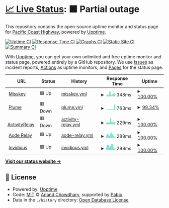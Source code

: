 # [📈 Live Status](https://upptime.seediqbale.xyz): <!--live status--> **🟧 Partial outage**

This repository contains the open-source uptime monitor and status page for [Pacific Coast Highway](https://upptime.seediqbale.xyz), powered by [Upptime](https://github.com/upptime/upptime).

[![Uptime CI](https://github.com/pchxyz/upptime/workflows/Uptime%20CI/badge.svg)](https://github.com/pchxyz/upptime/actions?query=workflow%3A%22Uptime+CI%22)
[![Response Time CI](https://github.com/pchxyz/upptime/workflows/Response%20Time%20CI/badge.svg)](https://github.com/pchxyz/upptime/actions?query=workflow%3A%22Response+Time+CI%22)
[![Graphs CI](https://github.com/pchxyz/upptime/workflows/Graphs%20CI/badge.svg)](https://github.com/pchxyz/upptime/actions?query=workflow%3A%22Graphs+CI%22)
[![Static Site CI](https://github.com/pchxyz/upptime/workflows/Static%20Site%20CI/badge.svg)](https://github.com/pchxyz/upptime/actions?query=workflow%3A%22Static+Site+CI%22)
[![Summary CI](https://github.com/pchxyz/upptime/workflows/Summary%20CI/badge.svg)](https://github.com/pchxyz/upptime/actions?query=workflow%3A%22Summary+CI%22)

With [Upptime](https://upptime.js.org), you can get your own unlimited and free uptime monitor and status page, powered entirely by a GitHub repository. We use [Issues](https://github.com/pchxyz/upptime/issues) as incident reports, [Actions](https://github.com/pchxyz/upptime/actions) as uptime monitors, and [Pages](https://upptime.seediqbale.xyz) for the status page.

<!--start: status pages-->
<!-- This summary is generated by Upptime (https://github.com/upptime/upptime) -->
<!-- Do not edit this manually, your changes will be overwritten -->
<!-- prettier-ignore -->
| URL | Status | History | Response Time | Uptime |
| --- | ------ | ------- | ------------- | ------ |
| <img alt="" src="https://icons.duckduckgo.com/ip3/seediqbale.xyz.ico" height="13"> [Misskey](https://seediqbale.xyz) | 🟩 Up | [misskey.yml](https://github.com/pchxyz/upptime/commits/HEAD/history/misskey.yml) | <details><summary><img alt="Response time graph" src="./graphs/misskey/response-time-week.png" height="20"> 348ms</summary><br><a href="https://upptime.seediqbale.xyz/history/misskey"><img alt="Response time 296" src="https://img.shields.io/endpoint?url=https%3A%2F%2Fraw.githubusercontent.com%2Fpchxyz%2Fupptime%2FHEAD%2Fapi%2Fmisskey%2Fresponse-time.json"></a><br><a href="https://upptime.seediqbale.xyz/history/misskey"><img alt="24-hour response time 176" src="https://img.shields.io/endpoint?url=https%3A%2F%2Fraw.githubusercontent.com%2Fpchxyz%2Fupptime%2FHEAD%2Fapi%2Fmisskey%2Fresponse-time-day.json"></a><br><a href="https://upptime.seediqbale.xyz/history/misskey"><img alt="7-day response time 348" src="https://img.shields.io/endpoint?url=https%3A%2F%2Fraw.githubusercontent.com%2Fpchxyz%2Fupptime%2FHEAD%2Fapi%2Fmisskey%2Fresponse-time-week.json"></a><br><a href="https://upptime.seediqbale.xyz/history/misskey"><img alt="30-day response time 296" src="https://img.shields.io/endpoint?url=https%3A%2F%2Fraw.githubusercontent.com%2Fpchxyz%2Fupptime%2FHEAD%2Fapi%2Fmisskey%2Fresponse-time-month.json"></a><br><a href="https://upptime.seediqbale.xyz/history/misskey"><img alt="1-year response time 296" src="https://img.shields.io/endpoint?url=https%3A%2F%2Fraw.githubusercontent.com%2Fpchxyz%2Fupptime%2FHEAD%2Fapi%2Fmisskey%2Fresponse-time-year.json"></a></details> | <details><summary><a href="https://upptime.seediqbale.xyz/history/misskey">100.00%</a></summary><a href="https://upptime.seediqbale.xyz/history/misskey"><img alt="All-time uptime 100.00%" src="https://img.shields.io/endpoint?url=https%3A%2F%2Fraw.githubusercontent.com%2Fpchxyz%2Fupptime%2FHEAD%2Fapi%2Fmisskey%2Fuptime.json"></a><br><a href="https://upptime.seediqbale.xyz/history/misskey"><img alt="24-hour uptime 100.00%" src="https://img.shields.io/endpoint?url=https%3A%2F%2Fraw.githubusercontent.com%2Fpchxyz%2Fupptime%2FHEAD%2Fapi%2Fmisskey%2Fuptime-day.json"></a><br><a href="https://upptime.seediqbale.xyz/history/misskey"><img alt="7-day uptime 100.00%" src="https://img.shields.io/endpoint?url=https%3A%2F%2Fraw.githubusercontent.com%2Fpchxyz%2Fupptime%2FHEAD%2Fapi%2Fmisskey%2Fuptime-week.json"></a><br><a href="https://upptime.seediqbale.xyz/history/misskey"><img alt="30-day uptime 100.00%" src="https://img.shields.io/endpoint?url=https%3A%2F%2Fraw.githubusercontent.com%2Fpchxyz%2Fupptime%2FHEAD%2Fapi%2Fmisskey%2Fuptime-month.json"></a><br><a href="https://upptime.seediqbale.xyz/history/misskey"><img alt="1-year uptime 100.00%" src="https://img.shields.io/endpoint?url=https%3A%2F%2Fraw.githubusercontent.com%2Fpchxyz%2Fupptime%2FHEAD%2Fapi%2Fmisskey%2Fuptime-year.json"></a></details>
| <img alt="" src="https://icons.duckduckgo.com/ip3/plume.seediqbale.xyz.ico" height="13"> [Plume](https://plume.seediqbale.xyz) | 🟥 Down | [plume.yml](https://github.com/pchxyz/upptime/commits/HEAD/history/plume.yml) | <details><summary><img alt="Response time graph" src="./graphs/plume/response-time-week.png" height="20"> 763ms</summary><br><a href="https://upptime.seediqbale.xyz/history/plume"><img alt="Response time 894" src="https://img.shields.io/endpoint?url=https%3A%2F%2Fraw.githubusercontent.com%2Fpchxyz%2Fupptime%2FHEAD%2Fapi%2Fplume%2Fresponse-time.json"></a><br><a href="https://upptime.seediqbale.xyz/history/plume"><img alt="24-hour response time 321" src="https://img.shields.io/endpoint?url=https%3A%2F%2Fraw.githubusercontent.com%2Fpchxyz%2Fupptime%2FHEAD%2Fapi%2Fplume%2Fresponse-time-day.json"></a><br><a href="https://upptime.seediqbale.xyz/history/plume"><img alt="7-day response time 763" src="https://img.shields.io/endpoint?url=https%3A%2F%2Fraw.githubusercontent.com%2Fpchxyz%2Fupptime%2FHEAD%2Fapi%2Fplume%2Fresponse-time-week.json"></a><br><a href="https://upptime.seediqbale.xyz/history/plume"><img alt="30-day response time 894" src="https://img.shields.io/endpoint?url=https%3A%2F%2Fraw.githubusercontent.com%2Fpchxyz%2Fupptime%2FHEAD%2Fapi%2Fplume%2Fresponse-time-month.json"></a><br><a href="https://upptime.seediqbale.xyz/history/plume"><img alt="1-year response time 894" src="https://img.shields.io/endpoint?url=https%3A%2F%2Fraw.githubusercontent.com%2Fpchxyz%2Fupptime%2FHEAD%2Fapi%2Fplume%2Fresponse-time-year.json"></a></details> | <details><summary><a href="https://upptime.seediqbale.xyz/history/plume">99.34%</a></summary><a href="https://upptime.seediqbale.xyz/history/plume"><img alt="All-time uptime 99.03%" src="https://img.shields.io/endpoint?url=https%3A%2F%2Fraw.githubusercontent.com%2Fpchxyz%2Fupptime%2FHEAD%2Fapi%2Fplume%2Fuptime.json"></a><br><a href="https://upptime.seediqbale.xyz/history/plume"><img alt="24-hour uptime 99.96%" src="https://img.shields.io/endpoint?url=https%3A%2F%2Fraw.githubusercontent.com%2Fpchxyz%2Fupptime%2FHEAD%2Fapi%2Fplume%2Fuptime-day.json"></a><br><a href="https://upptime.seediqbale.xyz/history/plume"><img alt="7-day uptime 99.34%" src="https://img.shields.io/endpoint?url=https%3A%2F%2Fraw.githubusercontent.com%2Fpchxyz%2Fupptime%2FHEAD%2Fapi%2Fplume%2Fuptime-week.json"></a><br><a href="https://upptime.seediqbale.xyz/history/plume"><img alt="30-day uptime 99.03%" src="https://img.shields.io/endpoint?url=https%3A%2F%2Fraw.githubusercontent.com%2Fpchxyz%2Fupptime%2FHEAD%2Fapi%2Fplume%2Fuptime-month.json"></a><br><a href="https://upptime.seediqbale.xyz/history/plume"><img alt="1-year uptime 99.03%" src="https://img.shields.io/endpoint?url=https%3A%2F%2Fraw.githubusercontent.com%2Fpchxyz%2Fupptime%2FHEAD%2Fapi%2Fplume%2Fuptime-year.json"></a></details>
| <img alt="" src="https://icons.duckduckgo.com/ip3/relay-tw.seediqbale.xyz.ico" height="13"> [ActivityRelay](https://relay-tw.seediqbale.xyz) | 🟥 Down | [activity-relay.yml](https://github.com/pchxyz/upptime/commits/HEAD/history/activity-relay.yml) | <details><summary><img alt="Response time graph" src="./graphs/activity-relay/response-time-week.png" height="20"> 229ms</summary><br><a href="https://upptime.seediqbale.xyz/history/activity-relay"><img alt="Response time 300" src="https://img.shields.io/endpoint?url=https%3A%2F%2Fraw.githubusercontent.com%2Fpchxyz%2Fupptime%2FHEAD%2Fapi%2Factivity-relay%2Fresponse-time.json"></a><br><a href="https://upptime.seediqbale.xyz/history/activity-relay"><img alt="24-hour response time 122" src="https://img.shields.io/endpoint?url=https%3A%2F%2Fraw.githubusercontent.com%2Fpchxyz%2Fupptime%2FHEAD%2Fapi%2Factivity-relay%2Fresponse-time-day.json"></a><br><a href="https://upptime.seediqbale.xyz/history/activity-relay"><img alt="7-day response time 229" src="https://img.shields.io/endpoint?url=https%3A%2F%2Fraw.githubusercontent.com%2Fpchxyz%2Fupptime%2FHEAD%2Fapi%2Factivity-relay%2Fresponse-time-week.json"></a><br><a href="https://upptime.seediqbale.xyz/history/activity-relay"><img alt="30-day response time 300" src="https://img.shields.io/endpoint?url=https%3A%2F%2Fraw.githubusercontent.com%2Fpchxyz%2Fupptime%2FHEAD%2Fapi%2Factivity-relay%2Fresponse-time-month.json"></a><br><a href="https://upptime.seediqbale.xyz/history/activity-relay"><img alt="1-year response time 300" src="https://img.shields.io/endpoint?url=https%3A%2F%2Fraw.githubusercontent.com%2Fpchxyz%2Fupptime%2FHEAD%2Fapi%2Factivity-relay%2Fresponse-time-year.json"></a></details> | <details><summary><a href="https://upptime.seediqbale.xyz/history/activity-relay">100.00%</a></summary><a href="https://upptime.seediqbale.xyz/history/activity-relay"><img alt="All-time uptime 99.45%" src="https://img.shields.io/endpoint?url=https%3A%2F%2Fraw.githubusercontent.com%2Fpchxyz%2Fupptime%2FHEAD%2Fapi%2Factivity-relay%2Fuptime.json"></a><br><a href="https://upptime.seediqbale.xyz/history/activity-relay"><img alt="24-hour uptime 99.99%" src="https://img.shields.io/endpoint?url=https%3A%2F%2Fraw.githubusercontent.com%2Fpchxyz%2Fupptime%2FHEAD%2Fapi%2Factivity-relay%2Fuptime-day.json"></a><br><a href="https://upptime.seediqbale.xyz/history/activity-relay"><img alt="7-day uptime 100.00%" src="https://img.shields.io/endpoint?url=https%3A%2F%2Fraw.githubusercontent.com%2Fpchxyz%2Fupptime%2FHEAD%2Fapi%2Factivity-relay%2Fuptime-week.json"></a><br><a href="https://upptime.seediqbale.xyz/history/activity-relay"><img alt="30-day uptime 99.45%" src="https://img.shields.io/endpoint?url=https%3A%2F%2Fraw.githubusercontent.com%2Fpchxyz%2Fupptime%2FHEAD%2Fapi%2Factivity-relay%2Fuptime-month.json"></a><br><a href="https://upptime.seediqbale.xyz/history/activity-relay"><img alt="1-year uptime 99.45%" src="https://img.shields.io/endpoint?url=https%3A%2F%2Fraw.githubusercontent.com%2Fpchxyz%2Fupptime%2FHEAD%2Fapi%2Factivity-relay%2Fuptime-year.json"></a></details>
| <img alt="" src="https://icons.duckduckgo.com/ip3/aode.seediqbale.xyz.ico" height="13"> [Aode Relay](https://aode.seediqbale.xyz) | 🟩 Up | [aode-relay.yml](https://github.com/pchxyz/upptime/commits/HEAD/history/aode-relay.yml) | <details><summary><img alt="Response time graph" src="./graphs/aode-relay/response-time-week.png" height="20"> 288ms</summary><br><a href="https://upptime.seediqbale.xyz/history/aode-relay"><img alt="Response time 304" src="https://img.shields.io/endpoint?url=https%3A%2F%2Fraw.githubusercontent.com%2Fpchxyz%2Fupptime%2FHEAD%2Fapi%2Faode-relay%2Fresponse-time.json"></a><br><a href="https://upptime.seediqbale.xyz/history/aode-relay"><img alt="24-hour response time 302" src="https://img.shields.io/endpoint?url=https%3A%2F%2Fraw.githubusercontent.com%2Fpchxyz%2Fupptime%2FHEAD%2Fapi%2Faode-relay%2Fresponse-time-day.json"></a><br><a href="https://upptime.seediqbale.xyz/history/aode-relay"><img alt="7-day response time 288" src="https://img.shields.io/endpoint?url=https%3A%2F%2Fraw.githubusercontent.com%2Fpchxyz%2Fupptime%2FHEAD%2Fapi%2Faode-relay%2Fresponse-time-week.json"></a><br><a href="https://upptime.seediqbale.xyz/history/aode-relay"><img alt="30-day response time 304" src="https://img.shields.io/endpoint?url=https%3A%2F%2Fraw.githubusercontent.com%2Fpchxyz%2Fupptime%2FHEAD%2Fapi%2Faode-relay%2Fresponse-time-month.json"></a><br><a href="https://upptime.seediqbale.xyz/history/aode-relay"><img alt="1-year response time 304" src="https://img.shields.io/endpoint?url=https%3A%2F%2Fraw.githubusercontent.com%2Fpchxyz%2Fupptime%2FHEAD%2Fapi%2Faode-relay%2Fresponse-time-year.json"></a></details> | <details><summary><a href="https://upptime.seediqbale.xyz/history/aode-relay">100.00%</a></summary><a href="https://upptime.seediqbale.xyz/history/aode-relay"><img alt="All-time uptime 100.00%" src="https://img.shields.io/endpoint?url=https%3A%2F%2Fraw.githubusercontent.com%2Fpchxyz%2Fupptime%2FHEAD%2Fapi%2Faode-relay%2Fuptime.json"></a><br><a href="https://upptime.seediqbale.xyz/history/aode-relay"><img alt="24-hour uptime 100.00%" src="https://img.shields.io/endpoint?url=https%3A%2F%2Fraw.githubusercontent.com%2Fpchxyz%2Fupptime%2FHEAD%2Fapi%2Faode-relay%2Fuptime-day.json"></a><br><a href="https://upptime.seediqbale.xyz/history/aode-relay"><img alt="7-day uptime 100.00%" src="https://img.shields.io/endpoint?url=https%3A%2F%2Fraw.githubusercontent.com%2Fpchxyz%2Fupptime%2FHEAD%2Fapi%2Faode-relay%2Fuptime-week.json"></a><br><a href="https://upptime.seediqbale.xyz/history/aode-relay"><img alt="30-day uptime 100.00%" src="https://img.shields.io/endpoint?url=https%3A%2F%2Fraw.githubusercontent.com%2Fpchxyz%2Fupptime%2FHEAD%2Fapi%2Faode-relay%2Fuptime-month.json"></a><br><a href="https://upptime.seediqbale.xyz/history/aode-relay"><img alt="1-year uptime 100.00%" src="https://img.shields.io/endpoint?url=https%3A%2F%2Fraw.githubusercontent.com%2Fpchxyz%2Fupptime%2FHEAD%2Fapi%2Faode-relay%2Fuptime-year.json"></a></details>
| <img alt="" src="https://icons.duckduckgo.com/ip3/invidious.seediqbale.xyz.ico" height="13"> [Invidious](https://invidious.seediqbale.xyz) | 🟩 Up | [invidious.yml](https://github.com/pchxyz/upptime/commits/HEAD/history/invidious.yml) | <details><summary><img alt="Response time graph" src="./graphs/invidious/response-time-week.png" height="20"> 298ms</summary><br><a href="https://upptime.seediqbale.xyz/history/invidious"><img alt="Response time 290" src="https://img.shields.io/endpoint?url=https%3A%2F%2Fraw.githubusercontent.com%2Fpchxyz%2Fupptime%2FHEAD%2Fapi%2Finvidious%2Fresponse-time.json"></a><br><a href="https://upptime.seediqbale.xyz/history/invidious"><img alt="24-hour response time 455" src="https://img.shields.io/endpoint?url=https%3A%2F%2Fraw.githubusercontent.com%2Fpchxyz%2Fupptime%2FHEAD%2Fapi%2Finvidious%2Fresponse-time-day.json"></a><br><a href="https://upptime.seediqbale.xyz/history/invidious"><img alt="7-day response time 298" src="https://img.shields.io/endpoint?url=https%3A%2F%2Fraw.githubusercontent.com%2Fpchxyz%2Fupptime%2FHEAD%2Fapi%2Finvidious%2Fresponse-time-week.json"></a><br><a href="https://upptime.seediqbale.xyz/history/invidious"><img alt="30-day response time 290" src="https://img.shields.io/endpoint?url=https%3A%2F%2Fraw.githubusercontent.com%2Fpchxyz%2Fupptime%2FHEAD%2Fapi%2Finvidious%2Fresponse-time-month.json"></a><br><a href="https://upptime.seediqbale.xyz/history/invidious"><img alt="1-year response time 290" src="https://img.shields.io/endpoint?url=https%3A%2F%2Fraw.githubusercontent.com%2Fpchxyz%2Fupptime%2FHEAD%2Fapi%2Finvidious%2Fresponse-time-year.json"></a></details> | <details><summary><a href="https://upptime.seediqbale.xyz/history/invidious">100.00%</a></summary><a href="https://upptime.seediqbale.xyz/history/invidious"><img alt="All-time uptime 100.00%" src="https://img.shields.io/endpoint?url=https%3A%2F%2Fraw.githubusercontent.com%2Fpchxyz%2Fupptime%2FHEAD%2Fapi%2Finvidious%2Fuptime.json"></a><br><a href="https://upptime.seediqbale.xyz/history/invidious"><img alt="24-hour uptime 100.00%" src="https://img.shields.io/endpoint?url=https%3A%2F%2Fraw.githubusercontent.com%2Fpchxyz%2Fupptime%2FHEAD%2Fapi%2Finvidious%2Fuptime-day.json"></a><br><a href="https://upptime.seediqbale.xyz/history/invidious"><img alt="7-day uptime 100.00%" src="https://img.shields.io/endpoint?url=https%3A%2F%2Fraw.githubusercontent.com%2Fpchxyz%2Fupptime%2FHEAD%2Fapi%2Finvidious%2Fuptime-week.json"></a><br><a href="https://upptime.seediqbale.xyz/history/invidious"><img alt="30-day uptime 100.00%" src="https://img.shields.io/endpoint?url=https%3A%2F%2Fraw.githubusercontent.com%2Fpchxyz%2Fupptime%2FHEAD%2Fapi%2Finvidious%2Fuptime-month.json"></a><br><a href="https://upptime.seediqbale.xyz/history/invidious"><img alt="1-year uptime 100.00%" src="https://img.shields.io/endpoint?url=https%3A%2F%2Fraw.githubusercontent.com%2Fpchxyz%2Fupptime%2FHEAD%2Fapi%2Finvidious%2Fuptime-year.json"></a></details>

<!--end: status pages-->

[**Visit our status website →**](https://upptime.seediqbale.xyz)

## 📄 License

- Powered by: [Upptime](https://github.com/upptime/upptime)
- Code: [MIT](./LICENSE) © [Anand Chowdhary](https://anandchowdhary.com), supported by [Pabio](https://pabio.com)
- Data in the `./history` directory: [Open Database License](https://opendatacommons.org/licenses/odbl/1-0/)
